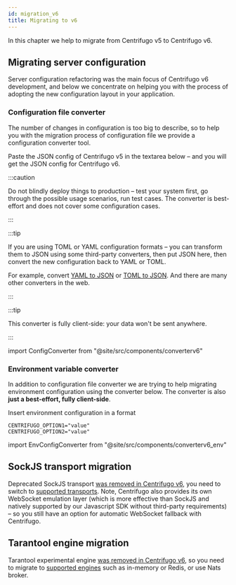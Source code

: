 ```yaml
---
id: migration_v6
title: Migrating to v6
---
```


In this chapter we help to migrate from Centrifugo v5 to Centrifugo v6.

## Migrating server configuration

Server configuration refactoring was the main focus of Centrifugo v6 development, and below we concentrate on helping you with the process of adopting the new configuration layout in your application.

### Configuration file converter

The number of changes in configuration is too big to describe, so to help you with the migration process of configuration file we provide a configuration converter tool.

Paste the JSON config of Centrifugo v5 in the textarea below – and you will get the JSON config for Centrifugo v6.

:::caution

Do not blindly deploy things to production – test your system first, go through the possible usage scenarios, run test cases. The converter is best-effort and does not cover some configuration cases.

:::

:::tip

If you are using TOML or YAML configuration formats – you can transform them to JSON using some third-party converters, then put JSON here, then convert the new configuration back to YAML or TOML.

For example, convert [YAML to JSON](https://onlineyamltools.com/convert-yaml-to-json) or [TOML to JSON](https://toml-to-json.matiaskorhonen.fi/). And there are many other converters in the web.

:::

:::tip

This converter is fully client-side: your data won't be sent anywhere.

:::

import ConfigConverter from "@site/src/components/converterv6"

<ConfigConverter />


### Environment variable converter

In addition to configuration file converter we are trying to help migrating environment configuration using the converter below. The converter is also **just a best-effort, fully client-side**.

Insert environment configuration in a format

```
CENTRIFUGO_OPTION1="value"
CENTRIFUGO_OPTION2="value"
```

import EnvConfigConverter from "@site/src/components/converterv6_env"

<EnvConfigConverter />

## SockJS transport migration

Deprecated SockJS transport [was removed in Centrifugo v6](/blog/2025/01/16/centrifugo-v6-released#removing-sockjs), you need to switch to [supported transports](../transports/overview.md). Note, Centrifugo also provides its own WebSocket emulation layer (which is more effective than SockJS and natively supported by our Javascript SDK without third-party requirements) – so you still have an option for automatic WebSocket fallback with Centrifugo.

## Tarantool engine migration

Tarantool experimental engine [was removed in Centrifugo v6](/blog/2025/01/16/centrifugo-v6-released#removing-tarantool), so you need to migrate to [supported engines](../server/engines.md) such as in-memory or Redis, or use Nats broker.
